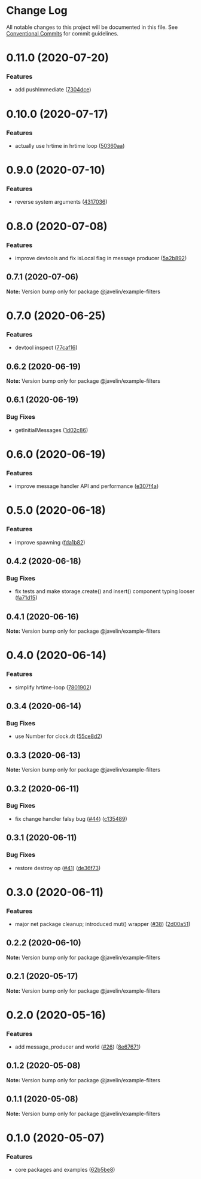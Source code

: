 # Change Log

All notable changes to this project will be documented in this file.
See [Conventional Commits](https://conventionalcommits.org) for commit guidelines.

# 0.11.0 (2020-07-20)


### Features

* add pushImmediate ([7304dce](https://github.com/3mcd/javelin/commit/7304dce3365c67458a82a1a6909787aa6b7bacb9))





# 0.10.0 (2020-07-17)


### Features

* actually use hrtime in hrtime loop ([50360aa](https://github.com/3mcd/javelin/commit/50360aa25514a138e57fad5bcff379f1ccef858c))





# 0.9.0 (2020-07-10)


### Features

* reverse system arguments ([4317036](https://github.com/3mcd/javelin/commit/431703646e866c3c7dcadbc8bb5202c6b02ab28c))





# 0.8.0 (2020-07-08)


### Features

* improve devtools and fix isLocal flag in message producer ([5a2b892](https://github.com/3mcd/javelin/commit/5a2b892f9fc0394527876da74df0d4430b75e505))





## 0.7.1 (2020-07-06)

**Note:** Version bump only for package @javelin/example-filters





# 0.7.0 (2020-06-25)


### Features

* devtool inspect ([77caf16](https://github.com/3mcd/javelin/commit/77caf16bca1b223d86cae8d1aa056571354ab59c))





## 0.6.2 (2020-06-19)

**Note:** Version bump only for package @javelin/example-filters





## 0.6.1 (2020-06-19)


### Bug Fixes

* getInitialMessages ([1d02c86](https://github.com/3mcd/javelin/commit/1d02c86140d3e92e87ce58f26ec0fdbf18b5524e))





# 0.6.0 (2020-06-19)


### Features

* improve message handler API and performance ([e307f4a](https://github.com/3mcd/javelin/commit/e307f4af983774dac96e86f9bf5f44957cc1e28d))





# 0.5.0 (2020-06-18)


### Features

* improve spawning ([fda1b82](https://github.com/3mcd/javelin/commit/fda1b82cd407639d5a7f8c27e37daba1eec5e416))





## 0.4.2 (2020-06-18)


### Bug Fixes

* fix tests and make storage.create() and insert() component typing looser ([fa71d15](https://github.com/3mcd/javelin/commit/fa71d1592c916f73b294b213bfacf2a63c3f26e0))





## 0.4.1 (2020-06-16)

**Note:** Version bump only for package @javelin/example-filters





# 0.4.0 (2020-06-14)


### Features

* simplify hrtime-loop ([7801902](https://github.com/3mcd/javelin/commit/7801902e7613fc4b81ada52dd9aa2623bd11073f))





## 0.3.4 (2020-06-14)


### Bug Fixes

* use Number for clock.dt ([55ce8d2](https://github.com/3mcd/javelin/commit/55ce8d2acd482008fc28c85ef760bc6050011dc3))





## 0.3.3 (2020-06-13)

**Note:** Version bump only for package @javelin/example-filters





## 0.3.2 (2020-06-11)


### Bug Fixes

* fix change handler falsy bug ([#44](https://github.com/3mcd/javelin/issues/44)) ([c135489](https://github.com/3mcd/javelin/commit/c1354894b4c091d2f1cb7b92612d9082708f3598))





## 0.3.1 (2020-06-11)


### Bug Fixes

* restore destroy op ([#41](https://github.com/3mcd/javelin/issues/41)) ([de36f73](https://github.com/3mcd/javelin/commit/de36f73df579cd071f57d79de1c85dd7106f4999))





# 0.3.0 (2020-06-11)


### Features

* major net package cleanup; introduced mut() wrapper ([#38](https://github.com/3mcd/javelin/issues/38)) ([2d00a51](https://github.com/3mcd/javelin/commit/2d00a5118be77976ada9cf6fb30fb410e44edac7))





## 0.2.2 (2020-06-10)

**Note:** Version bump only for package @javelin/example-filters





## 0.2.1 (2020-05-17)

**Note:** Version bump only for package @javelin/example-filters





# 0.2.0 (2020-05-16)


### Features

* add message_producer and world ([#26](https://github.com/3mcd/javelin/issues/26)) ([8e67671](https://github.com/3mcd/javelin/commit/8e676715c8ef372327195c927f47023ffb0cec79))





## 0.1.2 (2020-05-08)

**Note:** Version bump only for package @javelin/example-filters





## 0.1.1 (2020-05-08)

**Note:** Version bump only for package @javelin/example-filters





# 0.1.0 (2020-05-07)


### Features

* core packages and examples ([62b5be8](https://github.com/3mcd/javelin/commit/62b5be8ec305e8479f2353442d77247336f5f180))
